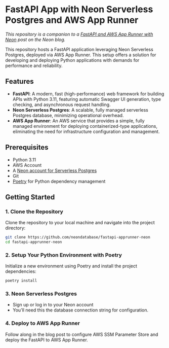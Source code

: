 # FastAPI App with Neon Serverless Postgres and AWS App Runner

_This repository is a companion to a [FastAPI and AWS App Runner with Neon](https://neon.tech/blog/deploy-a-serverless-fastapi-app-with-neon-postgres-and-aws-app-runner-at-any-scale) post on the Neon blog._

This repository hosts a FastAPI application leveraging Neon Serverless Postgres, deployed via AWS App Runner. This setup offers a solution for developing and deploying Python applications with demands for performance and reliability.

## Features

- **FastAPI**: A modern, fast (high-performance) web framework for building APIs with Python 3.11, featuring automatic Swagger UI generation, type checking, and asynchronous request handling.
- **Neon Serverless Postgres**: A scalable, fully managed serverless Postgres database, minimizing operational overhead.
- **AWS App Runner**: An AWS service that provides a simple, fully managed environment for deploying containerized-type applications, eliminating the need for infrastructure configuration and management.

## Prerequisites

- Python 3.11
- AWS Account
- A [Neon account for Serverless Postgres](https://neon.tech/)
- Git
- [Poetry](https://python-poetry.org/) for Python dependency management

## Getting Started

### 1. Clone the Repository

Clone the repository to your local machine and navigate into the project directory:

```bash
git clone https://github.com/neondatabase/fastapi-apprunner-neon
cd fastapi-apprunner-neon
```

### 2. Setup Your Python Environment with Poetry

Initialize a new environment using Poetry and install the project dependencies:

```sh
poetry install
```

### 3. Neon Serverless Postgres

- Sign up or log in to your Neon account
- You'll need this the database connection string for configuration.

### 4. Deploy to AWS App Runner

Follow along in the blog post to configure AWS SSM Parameter Store and deploy the FastAPI to AWS App Runner.
